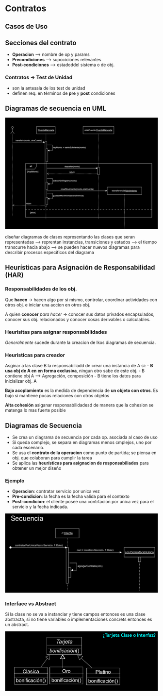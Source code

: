 # Contratos

## Casos de Uso

## Secciones del contrato

- **Operacion** --> nombre de op y params
- **Precondiciones** --> supociciones relevantes
- **Post-condiciones** --> estadoddel sistema o de obj.

### Contratos -> Test de Unidad

- son la antesala de los test de unidad
- definen req. en términos de **pre** y **post** condiciones

## Diagramas de secuencia en UML

![diagrama_secuencia](image.png)

diseñar diagramas de clases representando las clases que seran representadas
--> reprentan instancias, transiciones y estados
--> el tiempo transcurre hacia abajo
--> se pueden hacer nuevos diagramas para describir procesos especificos del diagrama


## Heurísticas para Asignación de Responsabilidad (HAR)

### Responsabilidades de los obj.

Que **hacen** -> hacen algo por si mismo, controlar, coordinar actividades con otros obj. e iniciar una accion en otros obj.

A quien **conocer** *para hacer* -> conocer sus datos privados encapsulados, conocer sus obj. relacionados y conocer cosas derivables o calculables.

### Heurisitas para asignar responsabilidades

*Generalmente* sucede durante la creacion de lkos diagramas de secuencia.

### Heuristicas para creador

Asginar a las clase B la responsabiliadd de crear una instancia de A si:
    - **B usa obj de A en en forma exclusiva**, ningun otro sabe de este obj.
    - B contiene obj A --> Agregación, composición
    - B tiene los datos para inicializar obj. A

**Bajo acoplamiento**
es la medida de dependencia de **un objeto con otros**. Es bajo si mantiene pocas relaciones con otros objetos

**Alta cohesión** 
asiganar responsabilidadesd de manera que la cohesion se matenga lo mas fuerte posible


## Diagramas de Secuencia

- Se crea un diagrama de secuencia por cada op. asociada al caso de uso
- Si queda complejo, se separa en diagramas menos cmplejos, uno por cada escenario.
- Se usa el **contrato de la operacion** como punto de partida; se piensa en obj. que colaboran para cumplir la tarea
- Se aplica las **heurísticas para asignacion de responsabiliades** para obtener un mejor diseño

### Ejemplo

- **Operacion**: contratar servicio por unica vez
- **Pre-condicion**: la fecha es la fecha valida para el contexto
- **Post-condicion**: el cliente posee una contrtacion por unica vez para el servicio y la fecha indicada.

![secuencia_ejemplo](image-1.png)


### Interface vs Abstract

Si la clase no se va a instanciar y tiene campos entonces es una clase abstracta, si no tiene variables o implementaciones concrets entonces es un abstract.

![uml_interface](image-2.png)

